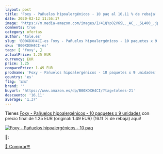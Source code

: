 ```yaml
---
layout: post
title: 'Foxy - Pañuelos hipoalergénicos - 10 paq al 16.11 % de rebaja'
date: 2020-02-12 11:56:17
image: 'https://m.media-amazon.com/images/I/41QYpO2V6SL._AC_._SL400_.jpg'
comments: true
category: ofertas
author: 'tole.es'
slug: 'B00XDXH4CI-es Foxy - Pañuelos hipoalergénicos - 10 paquetes x 9 unidades'
sku: 'B00XDXH4CI-es'
tags: [ 'foxy', ]
actualPrice: 1.25 EUR
currency: EUR
price: 1.25
comparePrice: 1.49 EUR
prodname: 'Foxy - Pañuelos hipoalergénicos - 10 paquetes x 9 unidades'
country: 'es'
flag: '🇪🇸'
brand: ''
buyurl: 'https://www.amazon.es/dp/B00XDXH4CI/?tag=tolees-21'
descuento: '16.11'
average: '1.37'
---
```


Tienes [Foxy - Pañuelos hipoalergénicos - 10 paquetes x 9 unidades](https://www.amazon.es/dp/B00XDXH4CI/?tag=tolees-21) con precio final de  1.25 EUR (original: 1.49 EUR) (16.11 %  de rebaja) aqui!

[![Foxy - Pañuelos hipoalergénicos - 10 paq](https://m.media-amazon.com/images/I/41QYpO2V6SL._AC_._SL400_.jpg)](https://www.amazon.es/dp/B00XDXH4CI/?tag=tolees-21)

🔎:


[🛒 Comprar!!!](https://www.amazon.es/dp/B00XDXH4CI/?tag=tolees-21)
